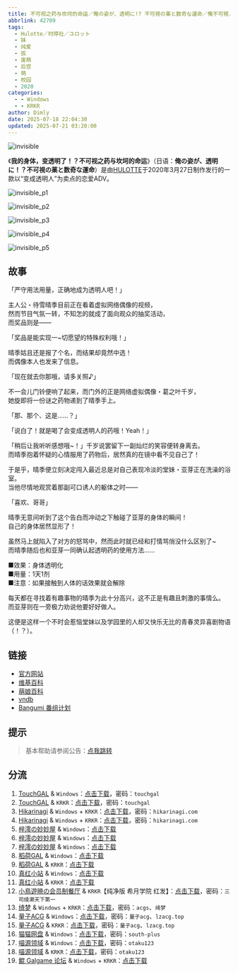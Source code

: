 ```yaml
---
title: 不可视之药与坎坷的命运／俺の姿が、透明に!? 不可視の薬と数奇な運命／俺不可視／orefukashi／Orefuka／透明药
abbrlink: 42709
tags:
  - Hulotte／时停社／ユロット
  - 妹
  - 纯爱
  - 拔
  - 废萌
  - 后宫
  - 萌
  - 校园
  - 2020
categories:
  - - Windows
  - - KRKR
author: Dimly
date: 2025-07-18 22:04:30
updated: 2025-07-21 03:20:00
---
```


![invisible](https://static.saop.cc/vns/img/invisible.webp)

《**我的身体，变透明了！？不可视之药与坎坷的命运**》（日语：**俺の姿が、透明に！？不可視の薬と数奇な運命**）是由[HULOTTE](https://zh.moegirl.org.cn/HULOTTE)于2020年3月27日制作发行的一款以“变成透明人”为卖点的恋爱ADV。

<!-- more -->

![invisible_p1](https://static.saop.cc/vns/img/invisible_p1.webp)

![invisible_p2](https://static.saop.cc/vns/img/invisible_p2.webp)

![invisible_p3](https://static.saop.cc/vns/img/invisible_p3.webp)

![invisible_p4](https://static.saop.cc/vns/img/invisible_p4.webp)

![invisible_p5](https://static.saop.cc/vns/img/invisible_p5.webp)

## 故事

「严守用法用量，正确地成为透明人吧！」

主人公・待雪晴季目前正在看着虚拟网络偶像的视频，  
然而节目气氛一转，不知怎的就成了面向观众的抽奖活动，  
而奖品则是——

「奖品是能实现一~切愿望的特殊权利哦！」

晴季姑且还是报了个名，而结果却竟然中选！  
而偶像本人也发来了信息。

「现在就去你那哦，请多关照♪」

不一会儿门铃便响了起来，而门外的正是网络虚拟偶像・葛之叶千岁，  
她旋即将一份谜之药物递到了晴季手上。

「那、那个、这是……？」

「说白了！就是喝了会变成透明人的药哦！Yeah！」

「稍后让我听听感想哦~！」千岁说罢留下一副灿烂的笑容便转身离去。  
而晴季抱着怀疑的心情服用了药物后，居然真的在镜中看不见自己了！

于是乎，晴季便立刻决定闯入最近总是对自己表现冷淡的堂妹・亚芽正在洗澡的浴室。  
当他尽情地观赏着那副可口诱人的躯体之时——

「喜欢、哥哥」

晴季无意间听到了这个告白而冲动之下触碰了亚芽的身体的瞬间！  
自己的身体居然显形了！

虽然马上就陷入了对方的怒骂中，然而此时就已经和打情骂俏没什么区别了~  
而晴季随后也和亚芽一同确认起透明药的使用方法……

■效果：身体透明化  
■用量：1天1剂  
■注意：如果接触到人体的话效果就会解除

每天都在寻找着有趣事物的晴季为此十分高兴，这不正是有趣且刺激的事情么。  
而亚芽则在一旁极力劝说他要好好做人。

这便是这样一个不时会惹恼堂妹以及学园里的人却又快乐无比的青春灵异喜剧物语（！？）。

## 链接

- [官方网站](https://hulotte.jp/product/invisible/)
- [维基百科](https://zh.wikipedia.org/wiki/%E6%88%91%E7%9A%84%E8%BA%AB%E9%AB%94%E8%AE%8A%E5%BE%97%E9%80%8F%E6%98%8E%EF%BC%81%EF%BC%9F%E9%9A%B1%E5%BD%A2%E8%97%A5%E8%88%87%E5%9D%8E%E5%9D%B7%E7%9A%84%E5%91%BD%E9%81%8B)
- [萌娘百科](https://zh.moegirl.org.cn/%E6%88%91%E7%9A%84%E8%BA%AB%E4%BD%93%EF%BC%8C%E5%8F%98%E9%80%8F%E6%98%8E%E4%BA%86%EF%BC%81%EF%BC%9F%E4%B8%8D%E5%8F%AF%E8%A7%86%E4%B9%8B%E8%8D%AF%E4%B8%8E%E5%9D%8E%E5%9D%B7%E7%9A%84%E5%91%BD%E8%BF%90)
- [vndb](https://vndb.org/v26989)
- [Bangumi 番组计划](https://bgm.tv/subject/293734)

## 提示

> 基本帮助请参阅公告：[点我跳转](/p/announcement/)

## 分流

1.  [TouchGAL](https://www.touchgal.us/) & `Windows`：[点击下载](https://pan.touchgal.net/s/AdVhP)，密码：`touchgal`
2.  [TouchGAL](https://www.touchgal.us/) & `KRKR`：[点击下载](https://pan.touchgal.net/s/b95T5)，密码：`touchgal`
3.  [Hikarinagi](https://www.hikarinagi.net/) & `Windows` + `KRKR`：[点击下载](https://pan.yurari.moe/s/vmLsj)，密码：`hikarinagi.com`
4.  [Hikarinagi](https://www.hikarinagi.net/) & `Windows` + `KRKR`：[点击下载](https://pan.yurari.moe/s/VOQMtL)，密码：`hikarinagi.com`
5.  [梓澪の妙妙屋](https://zi0.cc/) & `Windows`：[点击下载](https://zi0.cc/d/%E5%90%88%E9%9B%86%E7%B3%BB%E5%88%97/%E5%8D%97%2BGalGame%E6%B1%89%E5%8C%96%E5%8C%BA%E5%85%A8%E5%8C%BA%E8%B5%84%E6%BA%90%E5%A4%87%E4%BB%BD/02/%5BHULOTTE%5D%20%E4%BF%BA%E3%81%AE%E5%A7%BF%E3%81%8C%E3%80%81%E9%80%8F%E6%98%8E%E3%81%AB!%20%E4%B8%8D%E5%8F%AF%E8%A6%96%E3%81%AE%E8%96%AC%E3%81%A8%E6%95%B0%E5%A5%87%E3%81%AA%E9%81%8B%E5%91%BD%20%20%E4%B8%8D%E5%8F%AF%E8%A7%86%E4%B9%8B%E8%8D%AF%E4%B8%8E%E5%9D%8E%E5%9D%B7%E7%9A%84%E5%91%BD%E8%BF%90%20%E6%B1%89%E5%8C%96%E7%A1%AC%E7%9B%98%E7%89%88%5B%E5%B8%8C%E6%9C%88%E5%AD%A6%E9%99%A2%26%E7%BA%A2%E5%8F%91%E5%B0%8F%E5%A5%B3%E5%AD%A9%20%E6%B1%89%E5%8C%96%E7%BB%84%5D.zip?sign=lbOw72rOtyTkg9WYlmXDceGpLEd0caVeYf6EON27JOE=:0)
6.  [梓澪の妙妙屋](https://zi0.cc/) & `Windows`：[点击下载](https://zi0.cc/d/%E5%90%88%E9%9B%86%E7%B3%BB%E5%88%97/%E6%B1%89%E5%8C%96galgame%E4%BC%9A%E7%A4%BE%E5%90%88%E9%9B%86/%E6%B1%89%E5%8C%96%E4%BC%9A%E7%A4%BE%E5%90%88%E9%9B%86%E9%83%A8%E5%88%86%20part7/CUFFS/HULOTTE/%5B200327%5D%5BHULOTTE%5D%20%E4%BF%BA%E3%81%AE%E5%A7%BF%E3%81%8C%E3%80%81%E9%80%8F%E6%98%8E%E3%81%AB%EF%BC%81%EF%BC%9F%E4%B8%8D%E5%8F%AF%E8%A6%96%E3%81%AE%E8%96%AC%E3%81%A8%E6%95%B0%E5%A5%87%E3%81%AA%E9%81%8B%E5%91%BD.rar?sign=OxMUMpqHp3V-HBEtfJrwr4JSzsm6aWhpiNoJ00mBXXg=:0)
7.  [梓澪の妙妙屋](https://zi0.cc/) & `Windows`：[点击下载](https://zi0.cc/d/%E5%90%88%E9%9B%86%E7%B3%BB%E5%88%97/%E6%B5%AE%E5%A3%AB%E5%BE%B7galgame%E6%B8%B8%E6%88%8F%E5%90%88%E9%9B%86/5/2020%E5%B9%B43%E6%9C%88/%5B200327%5D%5BHULOTTE%5D%20%E4%BF%BA%E3%81%AE%E5%A7%BF%E3%81%8C%E3%80%81%E9%80%8F%E6%98%8E%E3%81%AB%EF%BC%81%EF%BC%9F%E4%B8%8D%E5%8F%AF%E8%A6%96%E3%81%AE%E8%96%AC%E3%81%A8%E6%95%B0%E5%A5%87%E3%81%AA%E9%81%8B%E5%91%BD%20%E5%88%9D%E5%9B%9E%E7%89%88%20DL%E7%89%88%20(files).rar?sign=2UTyc9_kV-Z41hS6p0xkUswbZ6pm8X6D9u7ee55ZOKU=:0)
8.  [稻荷GAL](https://inarigal.com/) & `Windows`：[点击下载](https://enir.atrimoe.com/PC-2/HULOTTE/%E4%B8%8D%E5%8F%AF%E8%A7%86%E4%B9%8B%E8%8D%AF%E4%B8%8E%E5%9D%8E%E5%9D%B7%E7%9A%84%E5%91%BD%E8%BF%90.zip)
9.  [稻荷GAL](https://inarigal.com/) & `KRKR`：[点击下载](https://enir.atrimoe.com/KRKR/%E4%B8%8D%E5%8F%AF%E8%A7%86%E4%B9%8B%E8%8D%AF%E4%B8%8E%E5%9D%8E%E5%9D%B7%E7%9A%84%E5%91%BDv1.1.7z)
10.  [真红小站](https://www.shinnku.com/) & `Windows`：[点击下载](https://download.shinnku.com/file/shinnku/0/win/%E4%B8%8D%E5%8F%AF%E8%A7%86%E4%B9%8B%E8%8D%AF%E4%B8%8E%E5%9D%8E%E5%9D%B7%E7%9A%84%E5%91%BD%E8%BF%90v1.1.7z)
11.  [真红小站](https://www.shinnku.com/) & `KRKR`：[点击下载](https://download.shinnku.com/file/shinnku/0/krkr/%E4%B8%8D%E5%8F%AF%E8%A7%86%E4%B9%8B%E8%8D%AF%E4%B8%8E%E5%9D%8E%E5%9D%B7%E7%9A%84%E5%91%BD%E8%BF%90/%E4%B8%8D%E5%8F%AF%E8%A7%86%E4%B9%8B%E8%8D%AF%E4%B8%8E%E5%9D%8E%E5%9D%B7%E7%9A%84%E5%91%BD%E8%BF%90v1.1.kr)
12.  [小鳥遊暁の会员制餐厅](https://t-satoru.top/) & `KRKR`【纯净版 希月学院 红发】：[点击下载](https://pan.t-satoru.top/d/s3b/TP/%E9%80%8F%E6%98%8E%E8%8D%AF/v2_DA_%E9%80%8F%E6%98%8E%E8%8D%AF.rar?sign=prfX2-vsWmSbioW9q9JoEMAQqJrpgDPeB4XC4-Ij4bA=:0)，密码：`三司绫濑天下第一`
13.  [绮梦](https://acgs.one/) & `Windows` + `KRKR`：[点击下载](https://game.acgs.one/game/581.html)，密码：`acgs`、`绮梦`
14.  [量子ACG](https://lzacg.org/) & `Windows`：[点击下载](https://lzacg.org/3679)，密码：`量子acg`、`lzacg.top`
15.  [量子ACG](https://lzacg.org/) & `KRKR`：[点击下载](https://lzacg.org/3719)，密码：`量子acg`、`lzacg.top`
16.  [猫猫网盘](https://catcat.cloud/) & `Windows`：[点击下载](https://catcat.cloud/d/GalGame/SP%E5%90%8E%E7%AB%AF1%5BGalGame%E5%88%86%E5%8C%BA%5D/GalGame%E5%90%88%E9%9B%86-05%E5%8F%B7%E6%9C%BA/Part22/%5BHULOTTE%5D%20%E4%B8%8D%E5%8F%AF%E8%A7%86%E4%B9%8B%E8%8D%AF%E4%B8%8E%E5%9D%8E%E5%9D%B7%E7%9A%84%E5%91%BD%E8%BF%90%EF%BC%8F%E4%BF%BA%E3%81%AE%E5%A7%BF%E3%81%8C%E3%80%81%E9%80%8F%E6%98%8E%E3%81%AB%EF%BC%81%EF%BC%9F%E4%B8%8D%E5%8F%AF%E8%A6%96%E3%81%AE%E8%96%AC%E3%81%A8%E6%95%B0%E5%A5%87%E3%81%AA%E9%81%8B%E5%91%BD%E3%80%90%E5%B8%8C%E6%9C%88%E5%AD%A6%E5%9B%AD%26%E7%BA%A2%E5%8F%91%E5%B0%8F%E5%A5%B3%E5%AD%A9%E3%80%91%5BVer1.1%5D.rar)，密码：`south-plus`
17.  [喵源领域](https://www.nyantaku.com/) & `Windows`：[点击下载](https://www.nullcloud.top/d/Game/HULOTTE/%5BWindows%5D%E4%B8%8D%E5%8F%AF%E8%A7%86%E4%B9%8B%E8%8D%AF%E4%B8%8E%E5%9D%8E%E5%9D%B7%E7%9A%84%E5%91%BD%E8%BF%90.7z?sign=YR1vXKs3-2nBWn-meVaGA8gzybQhbgd0HiBnBkR79d0=:0)，密码：`otaku123`
18.  [喵源领域](https://www.nyantaku.com/) & `KRKR`：[点击下载](https://www.nullcloud.top/d/Game/HULOTTE/%5BKirikiroid2%5D%E4%B8%8D%E5%8F%AF%E8%A7%86%E4%B9%8B%E8%8D%AF%E4%B8%8E%E5%9D%8E%E5%9D%B7%E7%9A%84%E5%91%BD%E8%BF%90.7z?sign=SEX1zz2E6tuycKAWjMf4oTi2mKdYLaK2js4uwHvGcJk=:0)，密码：`otaku123`
19.  [鲲 Galgame 论坛](https://kungal.com) & `Windows` + `KRKR`：[点击下载](https://www.kungal.com/galgame/266)
